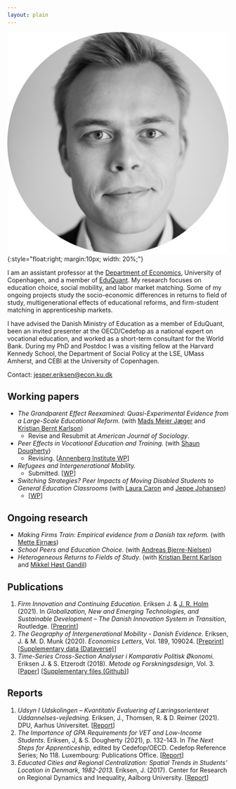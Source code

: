 ```yaml
---
layout: plain
---
```


![*Jesper Eriksen*](avatar_round-modified.png){:style="float:right; margin:10px; width: 20%;"}

I am an assistant professor at the [Department of Economics](https://www.economics.ku.dk/), University of Copenhagen, and a member of [EduQuant](https://www.economics.ku.dk/research/externally-funded-research_new/uddankvant/).  My research focuses on education choice, social mobility, and labor market matching. Some of my ongoing projects study the socio-economic differences in returns to field of study, multigenerational effects of educational reforms, and firm-student matching in apprenticeship markets. 

I have advised the Danish Ministry of Education as a member of EduQuant, been an invited presenter at the OECD/Cedefop as a national expert on vocational education, and worked as a short-term consultant for the World Bank. During my PhD and Postdoc I was a visiting fellow at the Harvard Kennedy School, the Department of Social Policy at the LSE, UMass Amherst, and CEBI at the University of Copenhagen. 

Contact: [jesper.eriksen@econ.ku.dk](mailto:jesper.eriksen@econ.ku.dk) 

<!-- [![GitHub](https://img.icons8.com/ios-glyphs/30/000000/github.png)](https://github.com/eriksenj) [![Bluesky](https://img.icons8.com/?size=30&id=3ovMFy5JDSWq&format=png&color=000000)](https://bsky.app/profile/eriksenjesper.bsky.social) -->

## Working papers

- *The Grandparent Effect Reexamined: Quasi-Experimental Evidence from a Large-Scale Educational Reform.* (with [Mads Meier Jæger](https://madsjaeger.dk/) and [Kristian Bernt Karlson](http://www.kristiankarlson.dk/))  
  - Revise and Resubmit at *American Journal of Sociology*. 
- *Peer Effects in Vocational Education and Training.* (with [Shaun Dougherty](https://peabody.vanderbilt.edu/bio/shaun-dougherty))  
  - Revising. [[Annenberg Institute WP](https://edworkingpapers.com/sites/default/files/ai24-943.pdf)]  
- *Refugees and Intergenerational Mobility.*  
  - Submitted. [[WP](https://raw.githubusercontent.com/eriksenj/eriksenj.github.io/master/_content/Refugees_IGM_submission.pdf)]
- *Switching Strategies? Peer Impacts of Moving Disabled Students to General Education Classrooms* (with [Laura Caron](https://laurakcaron.github.io/) and [Jeppe Johansen](https://dk.linkedin.com/in/jeppe-s%C3%B8ndergaard-johansen)) 
  - [[WP](https://laurakcaron.github.io/Caron_Eriksen_Johansen_Switching_Strategies.pdf)]

## Ongoing research

- *Making Firms Train: Empirical evidence from a Danish tax reform.* (with [Mette Ejrnæs](https://forskning.ku.dk/soeg/result/profil/?id=5004))
- *School Peers and Education Choice*. (with [Andreas Bjerre-Nielsen](https://bjerre-nielsen.me/)) 
- *Heterogeneous Returns to Fields of Study*. (with [Kristian Bernt Karlson](http://www.kristiankarlson.dk/) and [Mikkel Høst Gandil](https://sites.google.com/view/mikkelgandil/home))

## Publications

1. *Firm Innovation and Continuing Education*. Eriksen J. & [J. R. Holm](https://vbn.aau.dk/da/persons/116395) (2021). In *Globalization, New and Emerging Technologies, and Sustainable Development – The Danish Innovation System in Transition*, Routledge. [[Preprint](https://vbn.aau.dk/files/351175061/Chapter11_august_edit_submission.docx)]
2. *The Geography of Intergenerational Mobility - Danish Evidence*. Eriksen, J. & M. D. Munk (2020). *Economics Letters*, Vol. 189, 109024. [[Preprint](https://raw.githubusercontent.com/eriksenj/eriksenj.github.io/master/_content/IG_Geo_DK.pdf)] [[Supplementary data (Dataverse)](https://doi.org/10.7910/DVN/YIS2QY)]
3. *Time-Series Cross-Section Analyser i Komparativ Politisk Økonomi.* Eriksen J. & S. Etzerodt (2018). *Metode og Forskningsdesign*, Vol. 3. [[Paper](https://raw.githubusercontent.com/eriksenj/eriksenj.github.io/master/_content/cv.pdf)] [[Supplementary files (Github)](https://github.com/EriksenJ/Eriksen_Etzerodt_2018)] 

## Reports

1. *Udsyn I Udskolingen – Kvantitativ Evaluering  af Læringsorienteret Uddannelses-vejledning.* Eriksen, J., Thomsen, R. & D. Reimer (2021). DPU, Aarhus Universitet. [[Report](https://emu.dk/sites/default/files/2021-12/gsk_overgange_Rapport%20-%20Udsyn%20i%20Udskolingen.pdf)]
2. *The Importance of GPA Requirements for VET and Low-Income Students*. Eriksen, J, & S. Dougherty (2021), p. 132-143. In *The Next Steps for Apprenticeship*, edited by Cedefop/OECD. Cedefop Reference Series; No 118. Luxembourg: Publications Office. [[Report](https://www.cedefop.europa.eu/files/3087_en.pdf)]
3. *Educated Cities and Regional Centralization: Spatial Trends in Students' Location in Denmark, 1982-2013.*  Eriksen, J. (2017). Center for Research on Regional Dynamics and Inequality, Aalborg University. [[Report](https://vbn.aau.dk/da/publications/educated-cities-and-regional-centralization-spatial-trends-in-stu)]
